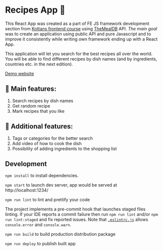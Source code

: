 # Recipes App :spaghetti:

This React App was created as a part of FE JS framework development section from [Kottans frontend course](https://github.com/kottans/frontend/blob/master/README.md) using [TheMealDB](https://www.themealdb.com/api.php) API. _The main goal_ was to create an application using public API and pure Javascript and to improve it consistently while writing own framework ending up with a React App.

This application will let you search for the best recipes all over the world.
You will be able to find different recipes by dish names (and by ingredients, countries etc. in the next edition).

[Demo website](https://orybka.github.io/recipes-app/)

## :candy: Main features:

1. Search recipes by dish names
2. Get random recipe
3. Mark recipes that you like

## :star2: Additional features:

1. Tags or categories for the better search
2. Add video of how to cook the dish
3. Possibility of adding ingredients to the shopping list

## Development

`npm install` to install dependencies.

`npm start` to launch dev server, app would be served at http://localhost:1234/

`npm run lint` to lint and prettify your code

The project implements a pre-commit hook that launches staged files linting.
If your IDE reports a commit failure then run `npm run lint` and/or `npm run lint:staged`
and fix reported issues. Note that [`.eslintrc.js`](./.eslintrc.js) allows
`console.error` and `console.warn`.

`npm run build` to build production distribution package

`npm run deploy` to publish built app
